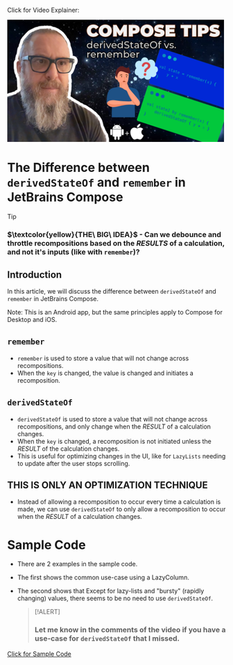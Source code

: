 Click for Video Explainer:

[<img src="assets/splash.png" width="500"/>](https://youtu.be/XXX)

# The Difference between `derivedStateOf` and `remember` in JetBrains Compose

> [!TIP]
> ### $\textcolor{yellow}{THE\ BIG\ IDEA}$ - Can we debounce and throttle recompositions based on the _RESULTS_ of a calculation, and not it's inputs (like with `remember`)?

## Introduction
In this article, we will discuss the difference between `derivedStateOf` and `remember` in JetBrains Compose.

Note: This is an 
Android app, but the same principles apply to Compose for Desktop and iOS.

## `remember`
- `remember` is used to store a value that will not change across recompositions.
- When the `key` is changed, the value is changed and initiates a recomposition.

## `derivedStateOf`
- `derivedStateOf` is used to store a value that will not change across recompositions, and only change
when the _RESULT_ of a calculation changes.
- When the `key` is changed, a recomposition is not initiated unless the _RESULT_ of the calculation changes.
- This is useful for optimizing changes in the UI, like for `LazyLists` needing to update after the user stops scrolling.

## THIS IS ONLY AN OPTIMIZATION TECHNIQUE
- Instead of allowing a recomposition to occur every time a calculation is made, we can use `derivedStateOf` to
only allow a recomposition to occur when the _RESULT_ of a calculation changes.

# Sample Code
- There are 2 examples in the sample code.
- The first shows the common use-case using a LazyColumn.
- The second shows that Except for lazy-lists and "bursty" (rapidly changing) values, there seems to be no need
  to use `derivedStateOf`. 
  
  > [!ALERT]
  > ### Let me know in the comments of the video if you have a use-case for `derivedStateOf` that I missed.

[Click for Sample Code](app/src/main/java/com/realityexpander/derivedstateof_vs_remember/MainActivity.kt)
